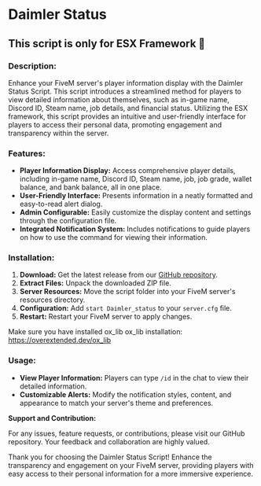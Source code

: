 # **Daimler Status**

## This script is only for ESX Framework 🚧

### **Description:**
Enhance your FiveM server's player information display with the Daimler Status Script. This script introduces a streamlined method for players to view detailed information about themselves, such as in-game name, Discord ID, Steam name, job details, and financial status. Utilizing the ESX framework, this script provides an intuitive and user-friendly interface for players to access their personal data, promoting engagement and transparency within the server.

### **Features:**

- **Player Information Display:** Access comprehensive player details, including in-game name, Discord ID, Steam name, job, job grade, wallet balance, and bank balance, all in one place.
- **User-Friendly Interface:** Presents information in a neatly formatted and easy-to-read alert dialog.
- **Admin Configurable:** Easily customize the display content and settings through the configuration file.
- **Integrated Notification System:** Includes notifications to guide players on how to use the command for viewing their information.

### **Installation:**

1. **Download:** Get the latest release from our [GitHub repository]().
2. **Extract Files:** Unpack the downloaded ZIP file.
3. **Server Resources:** Move the script folder into your FiveM server's resources directory.
4. **Configuration:** Add `start Daimler_status` to your `server.cfg` file.
5. **Restart:** Restart your FiveM server to apply changes.

Make sure you have installed ox_lib
ox_lib installation: https://overextended.dev/ox_lib

### **Usage:**

- **View Player Information:** Players can type `/id` in the chat to view their detailed information.
- **Customizable Alerts:** Modify the notification styles, content, and appearance to match your server's theme and preferences.

**Support and Contribution:**

For any issues, feature requests, or contributions, please visit our GitHub repository. Your feedback and collaboration are highly valued.

Thank you for choosing the Daimler Status Script! Enhance the transparency and engagement on your FiveM server, providing players with easy access to their personal information for a more immersive experience.
